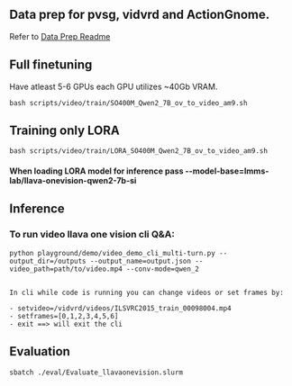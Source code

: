 ## Data prep for pvsg, vidvrd and ActionGnome.
Refer to [Data Prep Readme](./data_prep/README.md)


## Full finetuning

Have atleast 5-6 GPUs each GPU utilizes ~40Gb VRAM.

```
bash scripts/video/train/SO400M_Qwen2_7B_ov_to_video_am9.sh
```

## Training only LORA

```
bash scripts/video/train/LORA_SO400M_Qwen2_7B_ov_to_video_am9.sh
```

#### When loading LORA model for inference pass --model-base=lmms-lab/llava-onevision-qwen2-7b-si


## Inference

### To run video llava one vision cli Q&A:

```
python playground/demo/video_demo_cli_multi-turn.py --output_dir=/outputs --output_name=output.json --video_path=path/to/video.mp4 --conv-mode=qwen_2


In cli while code is running you can change videos or set frames by:

- setvideo=/vidvrd/videos/ILSVRC2015_train_00098004.mp4
- setframes=[0,1,2,3,4,5,6]
- exit ==> will exit the cli

```

## Evaluation

```
sbatch ./eval/Evaluate_llavaonevision.slurm
```